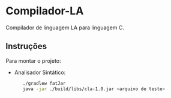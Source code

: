 # Compilador-LA
Compilador de linguagem LA para linguagem C.

## Instruções
Para montar o projeto:
  - Analisador Sintático: 
    ```bash
       ./gradlew fatJar
       java -jar ./build/libs/cla-1.0.jar <arquivo de teste>
    ```
